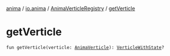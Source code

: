 [anima](../../index.md) / [io.anima](../index.md) / [AnimaVerticleRegistry](index.md) / [getVerticle](./get-verticle.md)

# getVerticle

`fun getVerticle(verticle: `[`AnimaVerticle`](../-anima-verticle/index.md)`): `[`VerticleWithState`](../-verticle-with-state/index.md)`?`